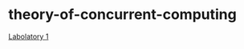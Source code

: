 # theory-of-concurrent-computing

[Labolatory 1](https://github.com/RadekKpc/theory-of-concurrent-computing/tree/main/Lab1/src)
